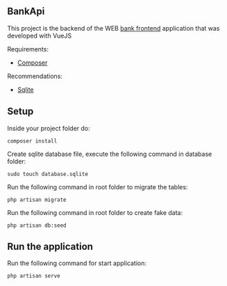## BankApi
This project is the backend of the WEB <a target="_blank" href="https://github.com/igormarti/bank_frontend">bank frontend</a>  application that was developed with VueJS

Requirements:
   <ul> 
    <li><a target="_blank" href="https://getcomposer.org/">Composer</a></li>
   </ul>
   
Recommendations:
   <ul> 
    <li><a target="_blank" href="https://www.sqlite.org/index.html">Sqlite</a></li>
   </ul>

## Setup
Inside your project folder do:
```shell
composer install
```
Create sqlite database file, execute the following command in database folder:
```shell
sudo touch database.sqlite
```
Run the following command in root folder to migrate the tables:
```shell
php artisan migrate
```
Run the following command in root folder to create fake data:
```shell
php artisan db:seed
```
## Run the application
Run the following command for start application:
```shell
php artisan serve
```
